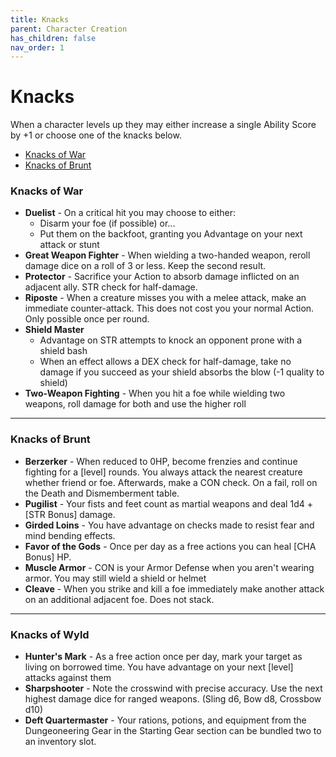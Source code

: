 ```yaml
---
title: Knacks
parent: Character Creation
has_children: false
nav_order: 1
---
```



# Knacks
When a character levels up they may either increase a single Ability Score by +1 or choose one of the knacks below.

- [Knacks of War](#knacks-of-war)
- [Knacks of Brunt](#knacks-of-brunt)


### Knacks of War
- **Duelist** - On a critical hit you may choose to either:
  - Disarm your foe (if possible) or...
  - Put them on the backfoot, granting you Advantage on your next attack or stunt
- **Great Weapon Fighter** - When wielding a two-handed weapon, reroll damage dice on a roll of 3 or less. Keep the second result.
- **Protector** - Sacrifice your Action to absorb damage inflicted on an adjacent ally. STR check for half-damage.
- **Riposte** - When a creature misses you with a melee attack, make an immediate counter-attack. This does not cost you your normal Action. Only possible once per round.
- **Shield Master**
  - Advantage on STR attempts to knock an opponent prone with a shield bash
  - When an effect allows a DEX check for half-damage, take no damage if you succeed as your shield absorbs the blow (-1 quality to shield)
- **Two-Weapon Fighting** - When you hit a foe while wielding two weapons, roll damage for both and use the higher roll

---

### Knacks of Brunt
- **Berzerker** - When reduced to 0HP, become frenzies and continue fighting for a [level] rounds. You always attack the nearest creature whether friend or foe. Afterwards, make a CON check. On a fail, roll on the Death and Dismemberment table.
- **Pugilist** - Your fists and feet count as martial weapons and deal 1d4 + [STR Bonus] damage.
- **Girded Loins** - You have advantage on checks made to resist fear and mind bending effects.
- **Favor of the Gods** - Once per day as a free actions you can heal [CHA Bonus] HP.
- **Muscle Armor** - CON is your Armor Defense when you aren't wearing armor. You may still wield a shield or helmet
- **Cleave** - When you strike and kill a foe immediately make another attack on an additional adjacent foe. Does not stack.

---

### Knacks of Wyld
- **Hunter's Mark** - As a free action once per day, mark your target as living on borrowed time. You have advantage on your next [level] attacks against them
- **Sharpshooter** - Note the crosswind with precise accuracy. Use the next highest damage dice for ranged weapons. (Sling d6, Bow d8, Crossbow d10)
- **Deft Quartermaster** - Your rations, potions, and equipment from the Dungeoneering Gear in the Starting Gear section can be bundled two to an inventory slot.
